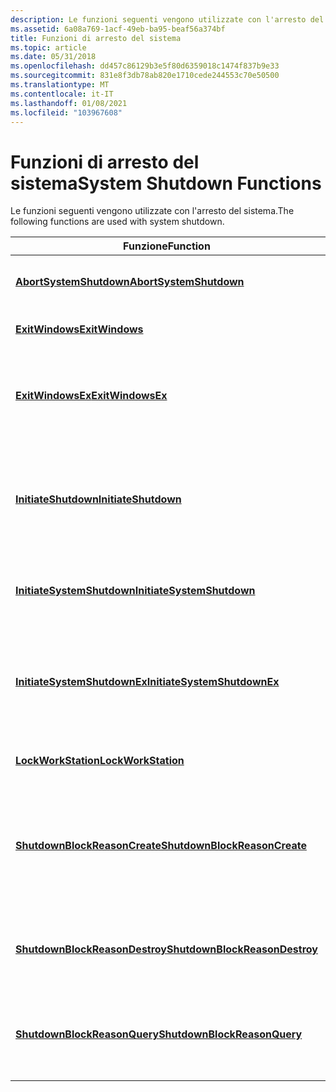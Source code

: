 ```yaml
---
description: Le funzioni seguenti vengono utilizzate con l'arresto del sistema.
ms.assetid: 6a08a769-1acf-49eb-ba95-beaf56a374bf
title: Funzioni di arresto del sistema
ms.topic: article
ms.date: 05/31/2018
ms.openlocfilehash: dd457c86129b3e5f80d6359018c1474f837b9e33
ms.sourcegitcommit: 831e8f3db78ab820e1710cede244553c70e50500
ms.translationtype: MT
ms.contentlocale: it-IT
ms.lasthandoff: 01/08/2021
ms.locfileid: "103967608"
---
```

# <a name="system-shutdown-functions"></a><span data-ttu-id="4333b-103">Funzioni di arresto del sistema</span><span class="sxs-lookup"><span data-stu-id="4333b-103">System Shutdown Functions</span></span>

<span data-ttu-id="4333b-104">Le funzioni seguenti vengono utilizzate con l'arresto del sistema.</span><span class="sxs-lookup"><span data-stu-id="4333b-104">The following functions are used with system shutdown.</span></span>



| <span data-ttu-id="4333b-105">Funzione</span><span class="sxs-lookup"><span data-stu-id="4333b-105">Function</span></span>                                                         | <span data-ttu-id="4333b-106">Descrizione</span><span class="sxs-lookup"><span data-stu-id="4333b-106">Description</span></span>                                                                                                                         |
|------------------------------------------------------------------|-------------------------------------------------------------------------------------------------------------------------------------|
| [<span data-ttu-id="4333b-107">**AbortSystemShutdown**</span><span class="sxs-lookup"><span data-stu-id="4333b-107">**AbortSystemShutdown**</span></span>](/windows/desktop/api/Winreg/nf-winreg-abortsystemshutdowna)               | <span data-ttu-id="4333b-108">Arresta un arresto del sistema che è stato avviato.</span><span class="sxs-lookup"><span data-stu-id="4333b-108">Stops a system shutdown that has been initiated.</span></span>                                                                                    |
| [<span data-ttu-id="4333b-109">**ExitWindows**</span><span class="sxs-lookup"><span data-stu-id="4333b-109">**ExitWindows**</span></span>](/windows/desktop/api/Winuser/nf-winuser-exitwindows)                               | <span data-ttu-id="4333b-110">Disconnette l'utente interattivo.</span><span class="sxs-lookup"><span data-stu-id="4333b-110">Logs off the interactive user.</span></span>                                                                                                      |
| [<span data-ttu-id="4333b-111">**ExitWindowsEx**</span><span class="sxs-lookup"><span data-stu-id="4333b-111">**ExitWindowsEx**</span></span>](/windows/desktop/api/Winuser/nf-winuser-exitwindowsex)                           | <span data-ttu-id="4333b-112">Disconnette l'utente interattivo, arresta il sistema o arresta e riavvia il sistema...</span><span class="sxs-lookup"><span data-stu-id="4333b-112">Logs off the interactive user, shuts down the system, or shuts down and restarts the system.</span></span>                                        |
| [<span data-ttu-id="4333b-113">**InitiateShutdown**</span><span class="sxs-lookup"><span data-stu-id="4333b-113">**InitiateShutdown**</span></span>](/windows/desktop/api/Winreg/nf-winreg-initiateshutdowna)                     | <span data-ttu-id="4333b-114">Avvia un arresto e un riavvio del computer specificato e riavvia tutte le applicazioni che sono state registrate per il riavvio.</span><span class="sxs-lookup"><span data-stu-id="4333b-114">Initiates a shutdown and restart of the specified computer, and restarts any applications that have been registered for restart.</span></span>    |
| [<span data-ttu-id="4333b-115">**InitiateSystemShutdown**</span><span class="sxs-lookup"><span data-stu-id="4333b-115">**InitiateSystemShutdown**</span></span>](/windows/desktop/api/Winreg/nf-winreg-initiatesystemshutdowna)         | <span data-ttu-id="4333b-116">Avvia un arresto e un riavvio facoltativo del computer specificato.</span><span class="sxs-lookup"><span data-stu-id="4333b-116">Initiates a shutdown and optional restart of the specified computer.</span></span>                                                                |
| [<span data-ttu-id="4333b-117">**InitiateSystemShutdownEx**</span><span class="sxs-lookup"><span data-stu-id="4333b-117">**InitiateSystemShutdownEx**</span></span>](/windows/desktop/api/Winreg/nf-winreg-initiatesystemshutdownexa)     | <span data-ttu-id="4333b-118">Avvia un arresto e un riavvio facoltativo del computer specificato e, facoltativamente, registra il motivo dell'arresto.</span><span class="sxs-lookup"><span data-stu-id="4333b-118">Initiates a shutdown and optional restart of the specified computer, and optionally records the reason for the shutdown.</span></span>            |
| [<span data-ttu-id="4333b-119">**LockWorkStation**</span><span class="sxs-lookup"><span data-stu-id="4333b-119">**LockWorkStation**</span></span>](/windows/desktop/api/Winuser/nf-winuser-lockworkstation)                       | <span data-ttu-id="4333b-120">Blocca la visualizzazione della workstation.</span><span class="sxs-lookup"><span data-stu-id="4333b-120">Locks the workstation's display.</span></span>                                                                                                    |
| [<span data-ttu-id="4333b-121">**ShutdownBlockReasonCreate**</span><span class="sxs-lookup"><span data-stu-id="4333b-121">**ShutdownBlockReasonCreate**</span></span>](/windows/desktop/api/Winuser/nf-winuser-shutdownblockreasoncreate)   | <span data-ttu-id="4333b-122">Indica che il sistema non può essere arrestato e imposta una stringa del motivo da visualizzare all'utente se l'arresto del sistema è stato avviato.</span><span class="sxs-lookup"><span data-stu-id="4333b-122">Indicates that the system cannot be shut down and sets a reason string to be displayed to the user if system shutdown is initiated.</span></span> |
| [<span data-ttu-id="4333b-123">**ShutdownBlockReasonDestroy**</span><span class="sxs-lookup"><span data-stu-id="4333b-123">**ShutdownBlockReasonDestroy**</span></span>](/windows/desktop/api/Winuser/nf-winuser-shutdownblockreasondestroy) | <span data-ttu-id="4333b-124">Indica che è possibile arrestare il sistema e liberare la stringa del motivo.</span><span class="sxs-lookup"><span data-stu-id="4333b-124">Indicates that the system can be shut down and frees the reason string.</span></span>                                                             |
| [<span data-ttu-id="4333b-125">**ShutdownBlockReasonQuery**</span><span class="sxs-lookup"><span data-stu-id="4333b-125">**ShutdownBlockReasonQuery**</span></span>](/windows/desktop/api/Winuser/nf-winuser-shutdownblockreasonquery)     | <span data-ttu-id="4333b-126">Recupera la stringa del motivo impostata dalla funzione [**ShutdownBlockReasonCreate**](/windows/desktop/api/Winuser/nf-winuser-shutdownblockreasoncreate) .</span><span class="sxs-lookup"><span data-stu-id="4333b-126">Retrieves the reason string set by the [**ShutdownBlockReasonCreate**](/windows/desktop/api/Winuser/nf-winuser-shutdownblockreasoncreate) function.</span></span>                     |



 

 

 



